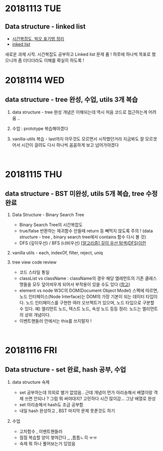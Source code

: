 # 20181113 TUE
## Data structure - linked list

- [시간복잡도, 빅오 표기법 정리](http://choinashil.blog.me/221397655037)
- [inked list](http://choinashil.blog.me/221398208592)

새로운 과제 시작.
시간복잡도 공부하고 Linked list 문제 품 ! 
하루에 하나씩 목표로 했으니까 좀 더디더라도 이해를 확실히 하도록 !
<br />


# 20181114 WED
## data structure - tree 완성, 수업, utils 3개 복습

1. data structure - tree 완성 
개념은 이해되는데 역시 처음 코드로 접근하는게 어려움 ..

2. 수업 : prototype 
복습해야겠다 

3. vanilla-utils 복습 - last까지 
아무것도 모르면서 시작했던거라 지금봐도 잘 모르겟어서 시간이 걸려도 다시 하나씩 꼼꼼하게 보고 넘어가야겠다
<br />


# 20181115 THU
## data structure - BST 미완성, utils 5개 복습, tree 수정완료

1. Data Structure - Binary Search Tree
    - Binary Search Tree의 시간복잡도
    - true/false 반환하는 재귀함수 만들때 return 등 빼먹지 않도록 주의 !
(data structure - tree , binary search tree에서 contains 함수 다시 볼 것)
    - DFS (깊이우선) / BFS (너비우선) 
[[알고리즘] 깊이 우선 탐색(DFS)이란](https://gmlwjd9405.github.io/2018/08/14/algorithm-dfs.html)

2. vanilla utils  - each, indexOf, filter, reject, uniq

3. tree view code review 
    - 코드 스타일 통일
    - classList vs className : className의 경우 해당 엘레먼트의 기존 클래스명들을 모두 덮어씌우게 되어서 부작용이 있을 수도 있다 ([참고](http://study.unoup.co.kr/post/view/7))
    - element vs node 
W3C의 DOM(Document Object Model) 스펙에 따르면,
노드 인터페이스(Node Interface)는 DOM의 가장 기본이 되는 데이터 타입이다.
노드 인터페이스를 구현한 여러 오브젝트가 있으며, 노드 타입으로 구분할 수 있다. 
  예) 엘리먼트 노드, 텍스트 노드, 속성 노드 등등
정리: 노드는 엘리먼트의 상위 개념이다.
    - 이벤트핸들러 안에서는 this를 쓰지말자 !
<br />


# 20181116 FRI
## Data structure - set 완료, hash 공부, 수업

1. data structure 숙제 
    - set 공부하는데 의외로 별거 없었음.. 근데 개념이 먼가 아리송해서 
    배열이랑 객체 쓰면 안되나 ? 그럼 뭐 써야대지? 고민하다 시간 많이감... 
    그냥 배열로 완성
    - set 아리송해서 hash도 조금 공부함 
    - 내일 hash 완성하고 , BST 마지막 문제 못푼것도 하기

2. 수업 
    - 고차함수 , 이벤트핸들러 
    - 점점 복습할 양이 쌓여간다 ,, ,틈틈ㄴ히 ㅠㅠ
    - 숙제 뭐 하나 풀어보는거 있었음
